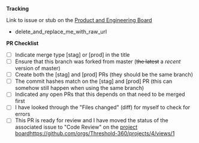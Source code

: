**Tracking**

Link to issue or stub on the [Product and Engineering Board](https://github.com/orgs/Threshold-360/projects/4/views/1)

- delete_and_replace_me_with_raw_url

**PR Checklist**

- [ ] Indicate merge type [stag] or [prod] in the title
- [ ] Ensure that this branch was forked from master (~~the latest~~ a _recent_ version of master)
- [ ] Create both the [stag] and [prod] PRs (they should be the same branch)
- [ ] The commit hashes match on the [stag] and [prod] PR (this can somehow still happen when using the same branch)
- [ ] Indicated any open PRs that this depends on that need to be merged first
- [ ] I have looked through the "Files changed" (diff) for myself to check for errors
- [ ] This PR is ready for review and I have moved the status of the associated issue to "Code Review" on the [project board](https://github.com/orgs/Threshold-360/projects/4/views/1)https://github.com/orgs/Threshold-360/projects/4/views/1
